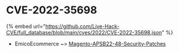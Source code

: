 # CVE-2022-35698
{% embed url="https://github.com/Live-Hack-CVE/full_database/blob/main/cves/2022/CVE-2022-35698.json" %}

* EmicoEcommerce ~> [Magento-APSB22-48-Security-Patches](https://www.alice-snow.ru/2022/database/cve-2022-35698/magento-apsb22-48-security-patches-emicoecommerce)